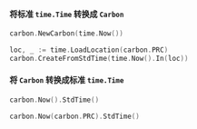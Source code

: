 #### 将标准 `time.Time` 转换成 `Carbon`

```go
carbon.NewCarbon(time.Now())

loc, _ := time.LoadLocation(carbon.PRC)
carbon.CreateFromStdTime(time.Now().In(loc))
```

#### 将 `Carbon` 转换成标准 `time.Time`

```go
carbon.Now().StdTime()

carbon.Now(carbon.PRC).StdTime()
```